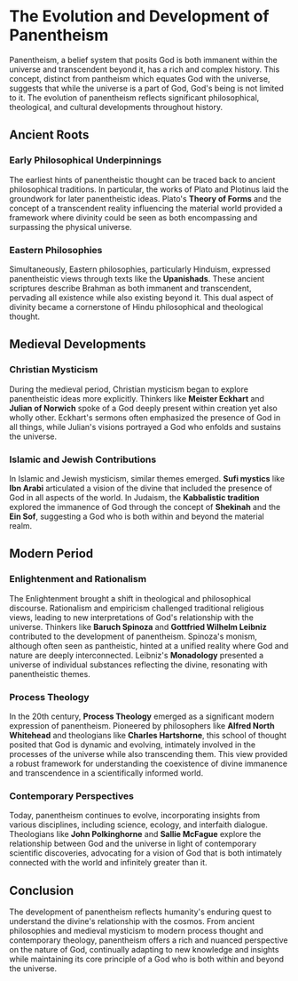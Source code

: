 # The Evolution and Development of Panentheism

Panentheism, a belief system that posits God is both immanent within the universe and transcendent beyond it, has a rich and complex history. This concept, distinct from pantheism which equates God with the universe, suggests that while the universe is a part of God, God's being is not limited to it. The evolution of panentheism reflects significant philosophical, theological, and cultural developments throughout history.

## Ancient Roots

### Early Philosophical Underpinnings
The earliest hints of panentheistic thought can be traced back to ancient philosophical traditions. In particular, the works of Plato and Plotinus laid the groundwork for later panentheistic ideas. Plato's **Theory of Forms** and the concept of a transcendent reality influencing the material world provided a framework where divinity could be seen as both encompassing and surpassing the physical universe.

### Eastern Philosophies
Simultaneously, Eastern philosophies, particularly Hinduism, expressed panentheistic views through texts like the **Upanishads**. These ancient scriptures describe Brahman as both immanent and transcendent, pervading all existence while also existing beyond it. This dual aspect of divinity became a cornerstone of Hindu philosophical and theological thought.

## Medieval Developments

### Christian Mysticism
During the medieval period, Christian mysticism began to explore panentheistic ideas more explicitly. Thinkers like **Meister Eckhart** and **Julian of Norwich** spoke of a God deeply present within creation yet also wholly other. Eckhart's sermons often emphasized the presence of God in all things, while Julian's visions portrayed a God who enfolds and sustains the universe.

### Islamic and Jewish Contributions
In Islamic and Jewish mysticism, similar themes emerged. **Sufi mystics** like **Ibn Arabi** articulated a vision of the divine that included the presence of God in all aspects of the world. In Judaism, the **Kabbalistic tradition** explored the immanence of God through the concept of **Shekinah** and the **Ein Sof**, suggesting a God who is both within and beyond the material realm.

## Modern Period

### Enlightenment and Rationalism
The Enlightenment brought a shift in theological and philosophical discourse. Rationalism and empiricism challenged traditional religious views, leading to new interpretations of God's relationship with the universe. Thinkers like **Baruch Spinoza** and **Gottfried Wilhelm Leibniz** contributed to the development of panentheism. Spinoza's monism, although often seen as pantheistic, hinted at a unified reality where God and nature are deeply interconnected. Leibniz's **Monadology** presented a universe of individual substances reflecting the divine, resonating with panentheistic themes.

### Process Theology
In the 20th century, **Process Theology** emerged as a significant modern expression of panentheism. Pioneered by philosophers like **Alfred North Whitehead** and theologians like **Charles Hartshorne**, this school of thought posited that God is dynamic and evolving, intimately involved in the processes of the universe while also transcending them. This view provided a robust framework for understanding the coexistence of divine immanence and transcendence in a scientifically informed world.

### Contemporary Perspectives
Today, panentheism continues to evolve, incorporating insights from various disciplines, including science, ecology, and interfaith dialogue. Theologians like **John Polkinghorne** and **Sallie McFague** explore the relationship between God and the universe in light of contemporary scientific discoveries, advocating for a vision of God that is both intimately connected with the world and infinitely greater than it.

## Conclusion

The development of panentheism reflects humanity's enduring quest to understand the divine's relationship with the cosmos. From ancient philosophies and medieval mysticism to modern process thought and contemporary theology, panentheism offers a rich and nuanced perspective on the nature of God, continually adapting to new knowledge and insights while maintaining its core principle of a God who is both within and beyond the universe.
